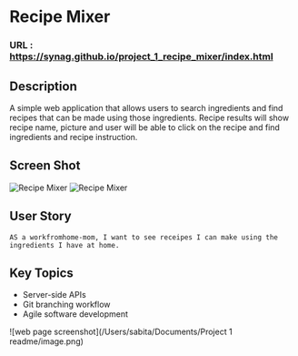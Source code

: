 # Recipe Mixer

### URL : https://synag.github.io/project_1_recipe_mixer/index.html

## Description
A simple web application that allows users to search ingredients and find recipes that can be made using those ingredients. Recipe results will show recipe name, picture and user will be able to click on the recipe and find ingredients and recipe instruction. 

## Screen Shot

![Recipe Mixer](./images/screenshot.png)
![Recipe Mixer](./images/screenshot2.png)


## User Story

```
AS a workfromhome-mom, I want to see receipes I can make using the ingredients I have at home. 
```


## Key Topics

* Server-side APIs
* Git branching workflow
* Agile software development

![web page screenshot](/Users/sabita/Documents/Project 1 readme/image.png)
